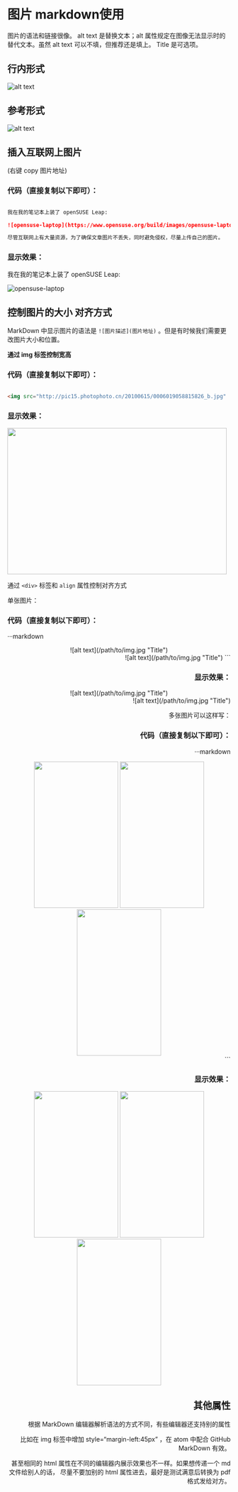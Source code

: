 # 图片  markdown使用

图片的语法和链接很像。 alt text 是替换文本；alt 属性规定在图像无法显示时的替代文本。虽然 alt text 可以不填，但推荐还是填上。 Title 是可选项。

## 行内形式

![alt text](/path/to/img.jpg "Title")


## 参考形式

![alt text][id]

[id]: /path/to/img.jpg "Title"

## 插入互联网上图片

(右键 copy 图片地址)

### 代码（直接复制以下即可）：

```markdown

我在我的笔记本上装了 openSUSE Leap:

![opensuse-laptop](https://www.opensuse.org/build/images/opensuse-laptop.gif)

尽管互联网上有大量资源，为了确保文章图片不丢失，同时避免侵权，尽量上传自己的图片。

```

### 显示效果：

我在我的笔记本上装了 openSUSE Leap:

![opensuse-laptop](https://www.opensuse.org/build/images/opensuse-laptop.gif)

## 控制图片的大小 对齐方式

MarkDown 中显示图片的语法是 `![图片描述](图片地址)` 。但是有时候我们需要更改图片大小和位置。

**通过 img 标签控制宽高**

### 代码（直接复制以下即可）：

```markdown

<img src="http://pic15.photophoto.cn/20100615/0006019058815826_b.jpg"  height="330" width="495">

```

### 显示效果：

<img src="http://pic15.photophoto.cn/20100615/0006019058815826_b.jpg"  height="330" width="495">


通过 `<div>` 标签和 `align` 属性控制对齐方式

单张图片：

### 代码（直接复制以下即可）：
···markdown
<div align=center>![alt text](/path/to/img.jpg "Title")
<div align=right>![alt text](/path/to/img.jpg "Title")
```

### 显示效果：

<div align=center>![alt text](/path/to/img.jpg "Title")
<div align=right>![alt text](/path/to/img.jpg "Title")

多张图片可以这样写：

### 代码（直接复制以下即可）：
···markdown
<div align="center">

<img src="http://pp.myapp.com/ma_pic2/0/shot_42391053_1_1488499316/550" height="330" width="190" >
<img src="http://pp.myapp.com/ma_pic2/0/shot_42391053_2_1488499316/550" height="330" width="190" >
<img src="http://pp.myapp.com/ma_pic2/0/shot_42391053_3_1488499316/550" height="330" width="190" >

</div>
```

### 显示效果：

<div align="center">

<img src="http://pp.myapp.com/ma_pic2/0/shot_42391053_1_1488499316/550" height="330" width="190" >
<img src="http://pp.myapp.com/ma_pic2/0/shot_42391053_2_1488499316/550" height="330" width="190" >
<img src="http://pp.myapp.com/ma_pic2/0/shot_42391053_3_1488499316/550" height="330" width="190" >

</div>

## 其他属性

根据 MarkDown 编辑器解析语法的方式不同，有些编辑器还支持别的属性

比如在 img 标签中增加 style=“margin-left:45px” ，在 atom 中配合 GitHub MarkDown 有效。

甚至相同的 html 属性在不同的编辑器内展示效果也不一样。如果想传递一个 md 文件给别人的话， 尽量不要加别的 html 属性进去，最好是测试满意后转换为 pdf 格式发给对方。


